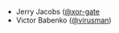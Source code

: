 * Jerry Jacobs ([@xor-gate](https://github.com/xor-gate)
* Victor Babenko ([@virusman](https://github.com/virusman))
